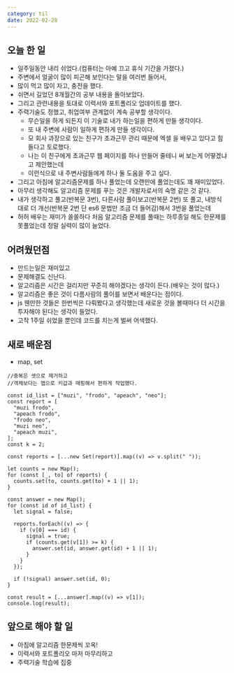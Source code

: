 ```yaml
---
category: til
date: 2022-02-28
---
```


## 오늘 한 일

- 일주일동안 내리 쉬었다.(컴퓨터는 아예 끄고 휴식 기간을 가졌다.)
- 주변에서 얼굴이 많이 피곤해 보인다는 말을 여러번 들어서,
- 많이 먹고 많이 자고, 충전을 했다.
- 쉬면서 길었던 8개월간의 공부 내용을 돌아보았다.
- 그리고 관련내용을 토대로 이력서와 포트폴리오 업데이트를 했다.
- 주력기술도 정했고, 취업여부 관계없이 계속 공부할 생각이다.
  - 무슨일을 하게 되든지 이 기술로 내가 하는일을 편하게 만들 생각이다.
  - 또 내 주변에 사람이 일하게 편하게 만들 생각이다.
  - 모 회사 과장으로 있는 친구가 초과근무 관리 때문에 엑셀 을 배우고 있다고 힘들다고 토로했다.
  - 나는 이 친구에게 초과근무 웹 페이지를 하나 만들어 줄테니 써 보는게 어떻겠냐고 제안했는데
  - 이런식으로 내 주변사람들에게 하나 둘 도움을 주고 싶다.
- 그리고 아침에 알고리즘문제를 하나 풀었는데 오랜만에 풀었는데도 꽤 재미있었다.
- 아무리 생각해도 알고리즘 문제를 푸는 것은 개발자로서의 숙명 같은 것 같다.
- 내가 생각하고 풀고(반복문 3번), 다른사람 풀이보고(반복문 2번) 또 풀고, 내방식대로 더 개선(반복문 2번 단 es6 문법만 조금 더 들어감)해서 3번을 풀었는데
- 허허 배우는 재미가 쏠쏠하다 처음 알고리즘 문제를 풀때는 하루종일 해도 한문제를 못풀었는데 정말 실력이 많이 늘었다.

## 어려웠던점

- 만드는일은 재미있고
- 문제해결도 신난다.
- 알고리즘은 시간은 걸리지만 꾸준히 해야겠다는 생각이 든다.(배우는 것이 많다.)
- 알고리즘은 좋은 것이 다름사람의 풀이를 보면서 배운다는 점이다.
- js 웬만한 것들은 한번씩은 다뤄봤다고 생각했는데 새로운 것을 볼때마다 더 시간을 투자해야 된다는 생각이 들었다.
- 고작 1주일 쉬었을 뿐인데 코드를 치는게 벌써 어색했다.

## 새로 배운점

- map, set

```
//중복은 셋으로 제거하고
//객체보다는 맵으로 키갑과 매핑해서 편하게 작업했다.

const id_list = ["muzi", "frodo", "apeach", "neo"];
const report = [
  "muzi frodo",
  "apeach frodo",
  "frodo neo",
  "muzi neo",
  "apeach muzi",
];
const k = 2;

const reports = [...new Set(report)].map((v) => v.split(" "));

let counts = new Map();
for (const [_, to] of reports) {
  counts.set(to, counts.get(to) + 1 || 1);
}

const answer = new Map();
for (const id of id_list) {
  let signal = false;

  reports.forEach((v) => {
    if (v[0] === id) {
      signal = true;
      if (counts.get(v[1]) >= k) {
        answer.set(id, answer.get(id) + 1 || 1);
      }
    }
  });

  if (!signal) answer.set(id, 0);
}

const result = [...answer].map((v) => v[1]);
console.log(result);

```

## 앞으로 해야 할 일

- 아침에 알고리즘 한문제씩 꼬옥!
- 이력서와 포트폴리오 마저 마무리하고
- 주력기술 학습에 집중
